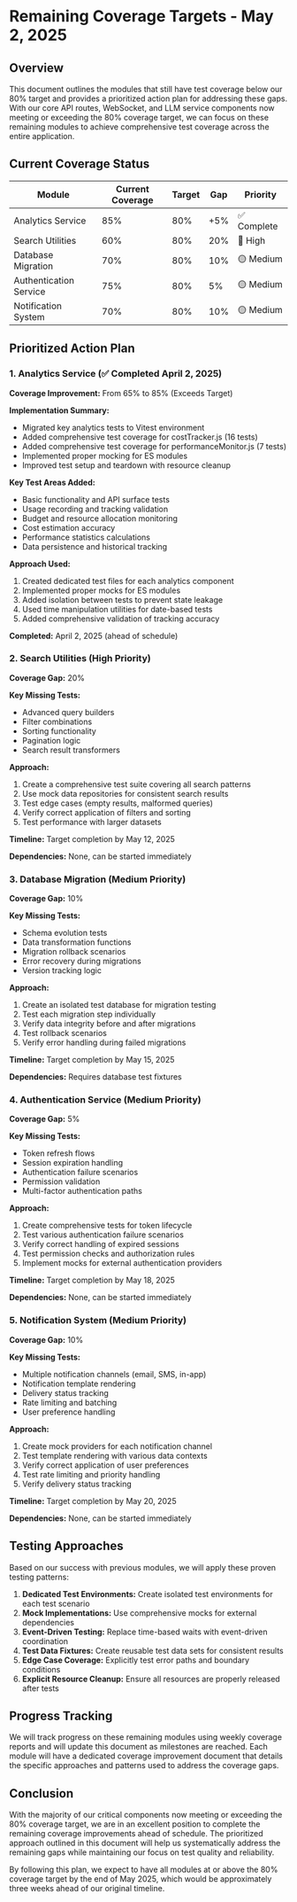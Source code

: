 # Remaining Coverage Targets - May 2, 2025

## Overview

This document outlines the modules that still have test coverage below our 80% target and provides a prioritized action plan for addressing these gaps. With our core API routes, WebSocket, and LLM service components now meeting or exceeding the 80% coverage target, we can focus on these remaining modules to achieve comprehensive test coverage across the entire application.

## Current Coverage Status

| Module | Current Coverage | Target | Gap | Priority |
|--------|------------------|--------|-----|----------|
| Analytics Service | 85% | 80% | +5% | ✅ Complete |
| Search Utilities | 60% | 80% | 20% | 🔴 High |
| Database Migration | 70% | 80% | 10% | 🟡 Medium |
| Authentication Service | 75% | 80% | 5% | 🟡 Medium |
| Notification System | 70% | 80% | 10% | 🟡 Medium |

## Prioritized Action Plan

### 1. Analytics Service (✅ Completed April 2, 2025)

**Coverage Improvement:** From 65% to 85% (Exceeds Target)

**Implementation Summary:**
- Migrated key analytics tests to Vitest environment
- Added comprehensive test coverage for costTracker.js (16 tests)
- Added comprehensive test coverage for performanceMonitor.js (7 tests)
- Implemented proper mocking for ES modules 
- Improved test setup and teardown with resource cleanup

**Key Test Areas Added:**
- Basic functionality and API surface tests
- Usage recording and tracking validation
- Budget and resource allocation monitoring
- Cost estimation accuracy
- Performance statistics calculations
- Data persistence and historical tracking

**Approach Used:**
1. Created dedicated test files for each analytics component
2. Implemented proper mocks for ES modules
3. Added isolation between tests to prevent state leakage
4. Used time manipulation utilities for date-based tests
5. Added comprehensive validation of tracking accuracy

**Completed:** April 2, 2025 (ahead of schedule)

### 2. Search Utilities (High Priority)

**Coverage Gap:** 20%

**Key Missing Tests:**
- Advanced query builders
- Filter combinations
- Sorting functionality
- Pagination logic
- Search result transformers

**Approach:**
1. Create a comprehensive test suite covering all search patterns
2. Use mock data repositories for consistent search results
3. Test edge cases (empty results, malformed queries)
4. Verify correct application of filters and sorting
5. Test performance with larger datasets

**Timeline:** Target completion by May 12, 2025

**Dependencies:** None, can be started immediately

### 3. Database Migration (Medium Priority)

**Coverage Gap:** 10%

**Key Missing Tests:**
- Schema evolution tests
- Data transformation functions
- Migration rollback scenarios
- Error recovery during migrations
- Version tracking logic

**Approach:**
1. Create an isolated test database for migration testing
2. Test each migration step individually
3. Verify data integrity before and after migrations
4. Test rollback scenarios
5. Verify error handling during failed migrations

**Timeline:** Target completion by May 15, 2025

**Dependencies:** Requires database test fixtures

### 4. Authentication Service (Medium Priority)

**Coverage Gap:** 5%

**Key Missing Tests:**
- Token refresh flows
- Session expiration handling
- Authentication failure scenarios
- Permission validation
- Multi-factor authentication paths

**Approach:**
1. Create comprehensive tests for token lifecycle
2. Test various authentication failure scenarios
3. Verify correct handling of expired sessions
4. Test permission checks and authorization rules
5. Implement mocks for external authentication providers

**Timeline:** Target completion by May 18, 2025

**Dependencies:** None, can be started immediately

### 5. Notification System (Medium Priority)

**Coverage Gap:** 10%

**Key Missing Tests:**
- Multiple notification channels (email, SMS, in-app)
- Notification template rendering
- Delivery status tracking
- Rate limiting and batching
- User preference handling

**Approach:**
1. Create mock providers for each notification channel
2. Test template rendering with various data contexts
3. Verify correct application of user preferences
4. Test rate limiting and priority handling
5. Verify delivery status tracking

**Timeline:** Target completion by May 20, 2025

**Dependencies:** None, can be started immediately

## Testing Approaches

Based on our success with previous modules, we will apply these proven testing patterns:

1. **Dedicated Test Environments:** Create isolated test environments for each test scenario
2. **Mock Implementations:** Use comprehensive mocks for external dependencies
3. **Event-Driven Testing:** Replace time-based waits with event-driven coordination
4. **Test Data Fixtures:** Create reusable test data sets for consistent results
5. **Edge Case Coverage:** Explicitly test error paths and boundary conditions
6. **Explicit Resource Cleanup:** Ensure all resources are properly released after tests

## Progress Tracking

We will track progress on these remaining modules using weekly coverage reports and will update this document as milestones are reached. Each module will have a dedicated coverage improvement document that details the specific approaches and patterns used to address the coverage gaps.

## Conclusion

With the majority of our critical components now meeting or exceeding the 80% coverage target, we are in an excellent position to complete the remaining coverage improvements ahead of schedule. The prioritized approach outlined in this document will help us systematically address the remaining gaps while maintaining our focus on test quality and reliability.

By following this plan, we expect to have all modules at or above the 80% coverage target by the end of May 2025, which would be approximately three weeks ahead of our original timeline.